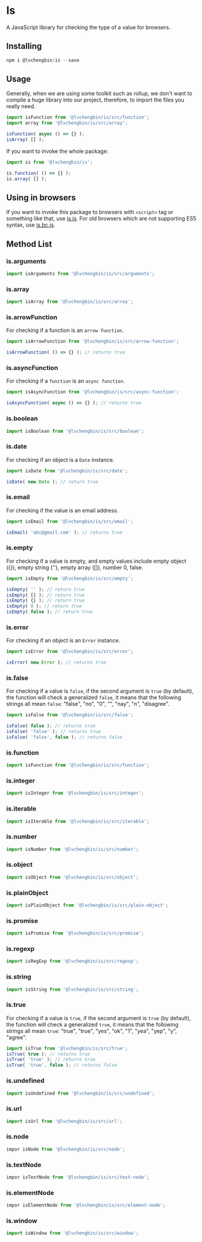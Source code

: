 # Is

A JavaScript library for checking the type of a value for browsers.

## Installing

```js
npm i @lvchengbin/is --save
```

## Usage

Generally, when we are using some toolkit such as rollup, we don't want to compile a huge library into our project, therefore, to import the files you really need.

```js
import isFunction from '@lvchengbin/is/src/function';
import array from '@lvchengbin/is/src/array';

isFunction( async () => {} );
isArray( [] );
```

If you want to invoke the whole package:

```js
import is from '@lvchengbin/is';

is.function( () => {} );
is.array( [] );
```

## Using in browsers

If you want to invoke this package to browsers with `<script>` tag or something like that, use [is.js](https://raw.githubusercontent.com/LvChengbin/is/master/dist/is.js). For old browsers which are not supporting ES5 syntax, use [is.bc.js](https://raw.githubusercontent.com/LvChengbin/is/master/dist/is.bc.js).

## Method List

### is.arguments

```js
import isArguments from '@lvchengbin/is/src/arguments';
```

### is.array

```js
import isArray from '@lvchengbin/is/src/array';
```

### is.arrowFunction

For checking if a function is an `arrow function`.

```js
import isArrowFunction from '@lvchengbin/is/src/arrow-function';

isArrowFunction( () => {} ); // returns true
```

### is.asyncFunction

For checking if a `function` is an `async function`.

```js
import isAsyncFunction from '@lvchengbin/is/src/async-function';

isAsyncFunction( async () => {} ); // returns true
```

### is.boolean

```js
import isBoolean from '@lvchengbin/is/src/boolean';
```

### is.date

For checking if an object is a `Date` instance.

```js
import isDate from '@lvchengbin/is/src/date';

isDate( new Date ); // return true
```

### is.email

For checking if the value is an email address.

```js
import isEmail from '@lvchengbin/is/src/email';

isEmail( 'abc@gmail.com' ); // returns true
```

### is.empty

For checking if a value is empty, and empty values include empty object ({}), empty string (''), empty array ([]), number 0, false.

```js
import isEmpty from '@lvchengbin/is/src/empty';

isEmpty( '' ); // return true
isEmpty( [] ); // return true
isEmpty( {} ); // return true
isEmpty( 0 ); // return true
isEmpty( false ); // return true
```

### is.error

For checking if an object is an `Error` instance.

```js
import isError from '@lvchengbin/is/src/error';

isError( new Error ); // returns true
```

### is.false

For checking if a value is `false`, if the second argument is `true` (by default), the function will check a generalized `false`, it means that the following strings all mean `false`: "false", "no", "0", "", "nay", "n", "disagree".

```js
import isFalse from '@lvchengbin/is/src/false';

isFalse( false ); // returns true
isFalse( 'false' ); // returns true
isFalse( 'false', false ); // returns false
```

### is.function

```js
import isFunction from '@lvchengbin/is/src/function';
```

### is.integer

```js
import isInteger from '@lvchengbin/is/src/integer';
```

### is.iterable

```js
import isIterable from '@lvchengbin/is/src/iterable';
```

### is.number

```js
import isNumber from '@lvchengbin/is/src/number';
```

### is.object

```js
import isObject from '@lvchengbin/is/src/object';
```

### is.plainObject

```js
import isPlainObject from '@lvchengbin/is/src/plain-object';
```

### is.promise

```js
import isPromise from '@lvchengbin/is/src/promise';
```

### is.regexp

```js
import isRegExp from '@lvchengbin/is/src/regexp';
```

### is.string

```js
import isString from '@lvchengbin/is/src/string';
```

### is.true

For checking if a value is `true`, if the second argument is `true` (by default), the function will check a generalized `true`, it means that the following strings all mean `true`: "true", "true", "yes", "ok", "1", "yea", "yep", "y", "agree".

```js
import isTrue from '@lvchengbin/is/src/true';
isTrue( true ); // returns true
isTrue( 'true' ); // returns true
isTrue( 'true', false ); // returns false
```

### is.undefined

```js
import isUndefined from '@lvchengbin/is/src/undefined';
```

### is.url

```js
import isUrl from '@lvchengbin/is/src/url';
```

### is.node

```js
impor isNode from '@lvchengbin/is/src/node';
```

### is.textNode

```js
impor isTextNode from '@lvchengbin/is/src/text-node';
```

### is.elementNode

```js
impor isElementNode from '@lvchengbin/is/src/element-node';
```

### is.window

```js
import isWindow from '@lvchengbin/is/src/window';
```
